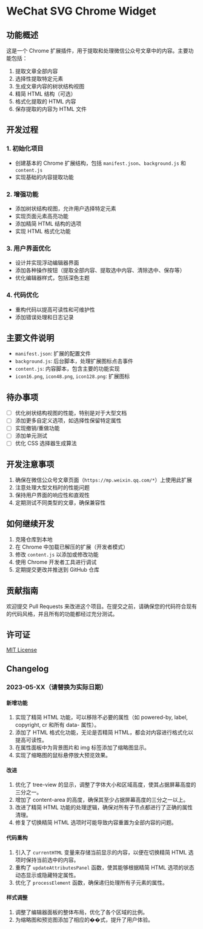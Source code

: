 # WeChat SVG Chrome Widget

## 功能概述

这是一个 Chrome 扩展插件，用于提取和处理微信公众号文章中的内容。主要功能包括：

1. 提取文章全部内容
2. 选择性提取特定元素
3. 生成文章内容的树状结构视图
4. 精简 HTML 结构（可选）
5. 格式化提取的 HTML 内容
6. 保存提取的内容为 HTML 文件

## 开发过程

### 1. 初始化项目

- 创建基本的 Chrome 扩展结构，包括 `manifest.json`、`background.js` 和 `content.js`
- 实现基础的内容提取功能

### 2. 增强功能

- 添加树状结构视图，允许用户选择特定元素
- 实现页面元素高亮功能
- 添加精简 HTML 结构的选项
- 实现 HTML 格式化功能

### 3. 用户界面优化

- 设计并实现浮动编辑器界面
- 添加各种操作按钮（提取全部内容、提取选中内容、清除选中、保存等）
- 优化编辑器样式，包括深色主题

### 4. 代码优化

- 重构代码以提高可读性和可维护性
- 添加错误处理和日志记录

## 主要文件说明

- `manifest.json`: 扩展的配置文件
- `background.js`: 后台脚本，处理扩展图标点击事件
- `content.js`: 内容脚本，包含主要的功能实现
- `icon16.png`, `icon48.png`, `icon128.png`: 扩展图标

## 待办事项

- [ ] 优化树状结构视图的性能，特别是对于大型文档
- [ ] 添加更多自定义选项，如选择性保留特定属性
- [ ] 实现撤销/重做功能
- [ ] 添加单元测试
- [ ] 优化 CSS 选择器生成算法

## 开发注意事项

1. 确保在微信公众号文章页面（`https://mp.weixin.qq.com/*`）上使用此扩展
2. 注意处理大型文档时的性能问题
3. 保持用户界面的响应性和直观性
4. 定期测试不同类型的文章，确保兼容性

## 如何继续开发

1. 克隆仓库到本地
2. 在 Chrome 中加载已解压的扩展（开发者模式）
3. 修改 `content.js` 以添加或修改功能
4. 使用 Chrome 开发者工具进行调试
5. 定期提交更改并推送到 GitHub 仓库

## 贡献指南

欢迎提交 Pull Requests 来改进这个项目。在提交之前，请确保您的代码符合现有的代码风格，并且所有的功能都经过充分测试。

## 许可证

[MIT License](LICENSE)

## Changelog

### 2023-05-XX（请替换为实际日期）

#### 新增功能
1. 实现了精简 HTML 功能，可以移除不必要的属性（如 powered-by, label, copyright, cr 和所有 data- 属性）。
2. 添加了 HTML 格式化功能，无论是否精简 HTML，都会对内容进行格式化以提高可读性。
3. 在属性面板中为背景图片和 img 标签添加了缩略图显示。
4. 实现了缩略图的鼠标悬停放大预览效果。

#### 改进
1. 优化了 tree-view 的显示，调整了字体大小和区域高度，使其占据屏幕高度的三分之一。
2. 增加了 content-area 的高度，确保其至少占据屏幕高度的三分之一以上。
3. 改进了精简 HTML 功能的处理逻辑，确保对所有子节点都进行了正确的属性清理。
4. 修复了切换精简 HTML 选项时可能导致内容重置为全部内容的问题。

#### 代码重构
1. 引入了 `currentHTML` 变量来存储当前显示的内容，以便在切换精简 HTML 选项时保持当前选中的内容。
2. 重构了 `updateAttributesPanel` 函数，使其能够根据精简 HTML 选项的状态动态显示或隐藏特定属性。
3. 优化了 `processElement` 函数，确保递归处理所有子元素的属性。

#### 样式调整
1. 调整了编辑器面板的整体布局，优化了各个区域的比例。
2. 为缩略图和预览图添加了相应的��式，提升了用户体验。
